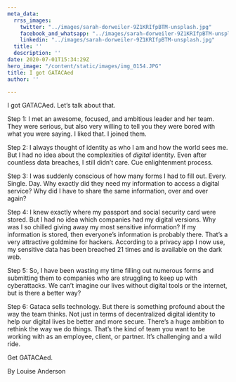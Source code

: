 ```yaml
---
meta_data:
  rrss_images:
    twitter: "../images/sarah-dorweiler-9Z1KRIfpBTM-unsplash.jpg"
    facebook_and_whatsapp: "../images/sarah-dorweiler-9Z1KRIfpBTM-unsplash.jpg"
    linkedin: "../images/sarah-dorweiler-9Z1KRIfpBTM-unsplash.jpg"
  title: ''
  description: ''
date: 2020-07-01T15:34:29Z
hero_image: "/content/static/images/img_0154.JPG"
title: I got GATACAed
author: ''

---
```

I got GATACAed. Let’s talk about that.

Step 1: I met an awesome, focused, and ambitious leader and her team. They were serious, but also very willing to tell you they were bored with what you were saying. I liked that. I joined them.

Step 2: I always thought of identity as who I am and how the world sees me. But I had no idea about the complexities of _digital_ identity. Even after countless data breaches, I still didn’t care. Cue enlightenment process.

Step 3: I was suddenly conscious of how many forms I had to fill out. Every. Single. Day. Why exactly did they need my information to access a digital service? Why did I have to share the same information, over and over again?

Step 4: I knew exactly where my passport and social security card were stored. But I had no idea which companies had my digital versions. Why was I so chilled giving away my most sensitive information? If my information is stored, then everyone’s information is probably there. That’s a very attractive goldmine for hackers. According to a privacy app I now use, my sensitive data has been breached 21 times and is available on the dark web.

Step 5: So, I have been wasting my time filling out numerous forms and submitting them to companies who are struggling to keep up with cyberattacks. We can’t imagine our lives without digital tools or the internet, but is there a better way?

Step 6: Gataca sells technology. But there is something profound about the way the team thinks. Not just in terms of decentralized digital identity to help our digital lives be better and more secure. There’s a huge ambition to rethink the way we do things. That’s the kind of team you want to be working with as an employee, client, or partner. It’s challenging and a wild ride.

Get GATACAed.

By Louise Anderson
